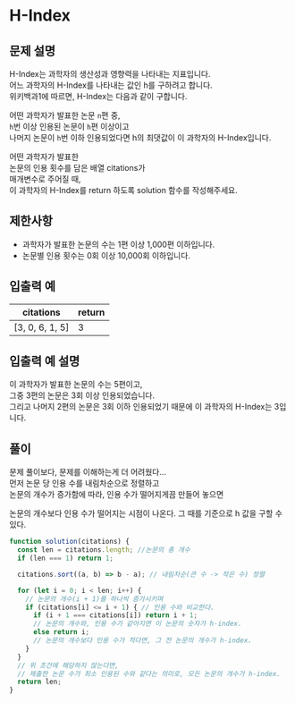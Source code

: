 # H-Index

## 문제 설명
H-Index는 과학자의 생산성과 영향력을 나타내는 지표입니다.   
어느 과학자의 H-Index를 나타내는 값인 h를 구하려고 합니다.   
위키백과1에 따르면, H-Index는 다음과 같이 구합니다.

어떤 과학자가 발표한 논문 `n`편 중,   
`h`번 이상 인용된 논문이 `h`편 이상이고   
나머지 논문이 `h`번 이하 인용되었다면 h의 최댓값이 이 과학자의 H-Index입니다.

어떤 과학자가 발표한    
논문의 인용 횟수를 담은 배열 citations가   
매개변수로 주어질 때,   
이 과학자의 H-Index를 return 하도록 solution 함수를 작성해주세요.

## 제한사항

- 과학자가 발표한 논문의 수는 1편 이상 1,000편 이하입니다.  
- 논문별 인용 횟수는 0회 이상 10,000회 이하입니다.  

## 입출력 예
| citations       | return |
| --------------- | ------ |
| [3, 0, 6, 1, 5] | 3      |

## 입출력 예 설명
이 과학자가 발표한 논문의 수는 5편이고,   
그중 3편의 논문은 3회 이상 인용되었습니다.  
그리고 나머지 2편의 논문은 3회 이하 인용되었기 때문에 이 과학자의 H-Index는 3입니다.

## 풀이

문제 풀이보다, 문제를 이해하는게 더 어려웠다...   
먼저 논문 당 인용 수를 내림차순으로 정렬하고   
논문의 개수가 증가함에 따라, 인용 수가 떨어지게끔 만들어 놓으면  

논문의 개수보다 인용 수가 떨어지는 시점이 나온다.
그 때를 기준으로 h 값을 구할 수 있다.

```javascript
function solution(citations) {
  const len = citations.length; //논문의 총 개수
  if (len === 1) return 1;

  citations.sort((a, b) => b - a); // 내림차순(큰 수 -> 작은 수) 정렬

  for (let i = 0; i < len; i++) {
    // 논문의 개수(i + 1)를 하나씩 증가시키며
    if (citations[i] <= i + 1) { // 인용 수와 비교한다.
      if (i + 1 === citations[i]) return i + 1;
      // 논문의 개수와, 인용 수가 같아지면 이 논문의 숫자가 h-index.
      else return i;
      // 논문의 개수보다 인용 수가 적다면, 그 전 논문의 개수가 h-index.
    }
  }
  // 위 조건에 해당하지 않는다면,
  // 제출한 논문 수가 최소 인용된 수와 같다는 의미로, 모든 논문의 개수가 h-index.
  return len; 
}
```